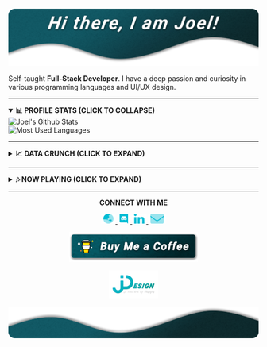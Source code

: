 [![JDesign](https://raw.githubusercontent.com/JDesignEra/JDesignEra/master/assets/headers/intro-header.png)](https://jdesignera.com)

Self-taught **Full-Stack Developer**. I have a deep passion and curiosity in various programming languages and UI/UX design.

*****

<details open>
 <summary>
  <b>📊 PROFILE STATS (CLICK TO COLLAPSE)</b>
 </summary>
 
 <img width="467px" align="left" alt="Joel's Github Stats" title="Joel's Github Stats" src="https://github-readme-stats.jdesignera.vercel.app/api?username=JDesignEra&title_color=00bcd4&text_color=fff&icon_color=00bcd4&bg_color=25,005a65,082a2d&show_icons=true&hide_border=true&hide=stars&count_private=true&include_all_commits=true" />
 
 <img width="367px" alt="Most Used Languages" title="Mose Used Languages" src="https://github-readme-stats.jdesignera.vercel.app/api/top-langs/?username=JDesignEra&title_color=00bcd4&text_color=fff&bg_color=25,005a65,082a2d&hide-border=true&layout=compact">
</details>

*****

<details>
 <summary>
  <b>📈 DATA CRUNCH (CLICK TO EXPAND)</b>
 </summary>
 
 <!--START_SECTION:waka-->
![Profile Views](http://img.shields.io/badge/Profile%20Views-433-blue)

![Lines of code](https://img.shields.io/badge/From%20Hello%20World%20I've%20written-1.6%20million%20Lines%20of%20code-blue)

**🐱 My GitHub Data** 

> 🏆 325 Contributions in year 2020
 > 
> 📦 Used 411.8 kB in GitHub's Storage 
 > 
> 💼 Opted to Hire
 > 
> 📜 15 Public Repositories 
 > 
> 🔑 3 Owned Private Repositories 

**I'm a night 🦉** 

```text
🌞 Morning    60 commits     █████░░░░░░░░░░░░░░░░░░░░   19.74% 
🌆 Daytime    89 commits     ███████░░░░░░░░░░░░░░░░░░   29.28% 
🌃 Evening    38 commits     ███░░░░░░░░░░░░░░░░░░░░░░   12.5% 
🌙 Night      117 commits    █████████░░░░░░░░░░░░░░░░   38.49%

```
📅 **I'm Most Productive on Saturdays** 

```text
Monday       41 commits     ███░░░░░░░░░░░░░░░░░░░░░░   13.49% 
Tuesday      36 commits     ███░░░░░░░░░░░░░░░░░░░░░░   11.84% 
Wednesday    39 commits     ███░░░░░░░░░░░░░░░░░░░░░░   12.83% 
Thursday     18 commits     █░░░░░░░░░░░░░░░░░░░░░░░░   5.92% 
Friday       61 commits     █████░░░░░░░░░░░░░░░░░░░░   20.07% 
Saturday     81 commits     ██████░░░░░░░░░░░░░░░░░░░   26.64% 
Sunday       28 commits     ██░░░░░░░░░░░░░░░░░░░░░░░   9.21%

```


📊 **This week I spent my time on** 

```text
💬 Languages: 
C                        19 hrs 52 mins      ██████████████████░░░░░░░   72.46% 
Swift                    5 hrs 27 mins       █████░░░░░░░░░░░░░░░░░░░░   19.89% 
Cocoa                    47 mins             ░░░░░░░░░░░░░░░░░░░░░░░░░   2.89% 
CSS                      18 mins             ░░░░░░░░░░░░░░░░░░░░░░░░░   1.12% 
Markdown                 16 mins             ░░░░░░░░░░░░░░░░░░░░░░░░░   0.99%

🔥 Editors: 
VS Code                  20 hrs 40 mins      ██████████████████░░░░░░░   75.43% 
Xcode                    6 hrs 14 mins       █████░░░░░░░░░░░░░░░░░░░░   22.78% 
Android Studio           14 mins             ░░░░░░░░░░░░░░░░░░░░░░░░░   0.86% 
Visual Studio            12 mins             ░░░░░░░░░░░░░░░░░░░░░░░░░   0.73% 
PyCharmCore              3 mins              ░░░░░░░░░░░░░░░░░░░░░░░░░   0.2%

🐱‍💻 Projects: 
qmk_firmware             20 hrs 19 mins      ██████████████████░░░░░░░   74.1% 
T4_NewsApp               6 hrs 14 mins       █████░░░░░░░░░░░░░░░░░░░░   22.78% 
Unknown Project          18 mins             ░░░░░░░░░░░░░░░░░░░░░░░░░   1.12% 
MovieViewer_Basic_Student14 mins             ░░░░░░░░░░░░░░░░░░░░░░░░░   0.86% 
tripsia                  12 mins             ░░░░░░░░░░░░░░░░░░░░░░░░░   0.73%

```

**Timeline**

![Chart not found](https://github.com/JDesignEra/JDesignEra/blob/master/charts/bar_graph.png) 


<!--END_SECTION:waka-->
</details>

*****

<details>
 <summary>
  <b>🎶 NOW PLAYING (CLICK TO EXPAND)</b>
 </summary>
 
 <p align="center">
  <a href="https://spotify-github-profile.vercel.app/api/view?uid=tgm.joel&redirect=true">
   <img alt="Spotify" src="https://spotify-github-profile.vercel.app/api/view?uid=tgm.joel&cover_image=true" />
  </a>
 </p>
</details>

*****

<p align="center">
  <b>CONNECT WITH ME</b>
  
  <p align="center">
    <a href="https://jdesignera.com">
      <img height="20px" alt="Website" src="https://raw.githubusercontent.com/JDesignEra/JDesignEra/master/assets/icons/globe-asia-duotone.svg" />
    </a>
    <a href="https://discordapp.com/users/156834654140235776">
     <img height="20px" alt="Discord" src="https://raw.githubusercontent.com/JDesignEra/JDesignEra/master/assets/icons/discord-brands.svg" />
    </a>
    <a href="https://www.linkedin.com/in/jdesignera">
      <img height="20px" alt="LinkedIn" src="https://raw.githubusercontent.com/JDesignEra/JDesignEra/master/assets/icons/linkedin-in-brands.svg" />
    </a>
    <a href="mailto:joel@jdesignera.com">
      <img height="20px" alt="Email" src="https://raw.githubusercontent.com/JDesignEra/JDesignEra/master/assets/icons/envelope-duotone.svg" />
    </a>
  </p>
  
  <p align="center">
   <a href="https://www.buymeacoffee.com/JDesignEra">
    <img alt="Buy Me A Coffee" src="https://raw.githubusercontent.com/JDesignEra/JDesignEra/master/assets/buttons/buy-me-a-coffee.png" />
   </a>
</p>


 <p align="center">
  <a href="https://jdesignera.com">
    <img width="100px" alt="JDesign" src="https://raw.githubusercontent.com/JDesignEra/JDesignEra/master/assets/logos/logo-full.png" />
  </a>
</p>

![JDesign](https://raw.githubusercontent.com/JDesignEra/JDesignEra/master/assets/headers/bottom-wave.png)
